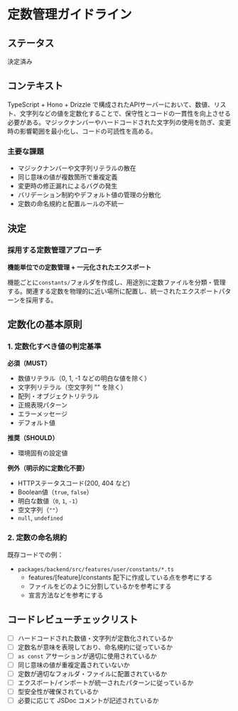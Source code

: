 # 定数管理ガイドライン

## ステータス

決定済み

## コンテキスト

TypeScript + Hono + Drizzle で構成されたAPIサーバーにおいて、数値、リスト、文字列などの値を定数化することで、保守性とコードの一貫性を向上させる必要がある。マジックナンバーやハードコードされた文字列の使用を防ぎ、変更時の影響範囲を最小化し、コードの可読性を高める。

### 主要な課題

- マジックナンバーや文字列リテラルの散在
- 同じ意味の値が複数箇所で重複定義
- 変更時の修正漏れによるバグの発生
- バリデーション制約やデフォルト値の管理の分散化
- 定数の命名規約と配置ルールの不統一

## 決定

### 採用する定数管理アプローチ

**機能単位での定数管理 + 一元化されたエクスポート**

機能ごとに`constants/`フォルダを作成し、用途別に定数ファイルを分類・管理する。関連する定数を物理的に近い場所に配置し、統一されたエクスポートパターンを採用する。

## 定数化の基本原則

### 1. 定数化すべき値の判定基準

**必須（MUST）**

- 数値リテラル（0, 1, -1 などの明白な値を除く）
- 文字列リテラル（空文字列 "" を除く）
- 配列・オブジェクトリテラル
- 正規表現パターン
- エラーメッセージ
- デフォルト値

**推奨（SHOULD）**

- 環境固有の設定値

**例外（明示的に定数化不要）**

- HTTPステータスコード(200, 404 など)
- Boolean値（`true`, `false`）
- 明白な数値（`0`, `1`, `-1`）
- 空文字列（`""`）
- `null`, `undefined`

### 2. 定数の命名規約

既存コードでの例：

- `packages/backend/src/features/user/constants/*.ts`
  - features/[feature]/constants 配下に作成している点を参考にする
  - ファイルをどのように分割しているかを参考にする
  - 宣言方法などを参考にする

## コードレビューチェックリスト

- [ ] ハードコードされた数値・文字列が定数化されているか
- [ ] 定数名が意味を表現しており、命名規約に従っているか
- [ ] `as const` アサーションが適切に使用されているか
- [ ] 同じ意味の値が重複定義されていないか
- [ ] 定数が適切なフォルダ・ファイルに配置されているか
- [ ] エクスポート/インポートが統一されたパターンに従っているか
- [ ] 型安全性が確保されているか
- [ ] 必要に応じて JSDoc コメントが記述されているか
